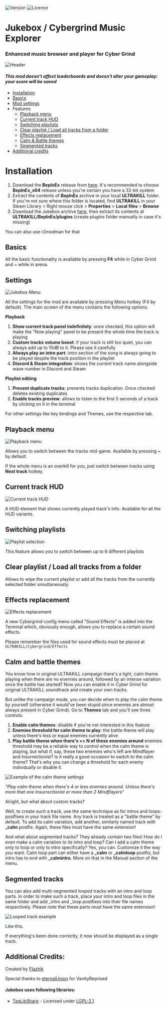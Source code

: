 ![Version](https://img.shields.io/github/v/release/Flazhik/Jukebox)
![Licence](https://img.shields.io/github/license/Flazhik/Jukebox)

# Jukebox / Cybergrind Music Explorer

### Enhanced music browser and player for Cyber Grind

![Header](https://i.imgur.com/rg17BUp.png)

#### _This mod doesn't affect leaderboards and doesn't alter your gameplay: your score will be saved_

- [Installation](#installation)
- [Basics](#basics)
- [Mod settings](#settings)
- Features
    - [Playback menu](#playback-menu)
    - [Current track HUD](#current-track-hud)
    - [Switching playlists](#switching-playlists)
    - [Clear playlist / Load all tracks from a folder](#clear-playlist--load-all-tracks-from-a-folder)
    - [Effects replacement](#effects-replacement)
    - [Calm & Battle themes](#calm-and-battle-themes)
    - [Segmented tracks](#segmented-tracks)
- [Additional credits](#additional-credits)

# Installation

1. Download the **BepInEx** release from [here](https://github.com/BepInEx/BepInEx/releases/tag/v5.4.21). It's
   recommended to choose **BepInEx_x64** release unless you're certain you have a 32-bit system
2. Extract the contents of **BepInEx** archive in your local **ULTRAKILL** folder. If you're not sure where this folder
   is located, find **ULTRAKILL** in your Steam Library > Right mouse click > **Properties** > **Local files** > **Browse**
3. Download the Jukebox
   archive [here](https://github.com/Flazhik/Jukebox/releases/download/v2.0.0/Jukebox.v2.0.0.zip), then
   extract its contents at **ULTRAKILL/BepInEx/plugins** (create *plugins* folder manually in case it's missing)

You can also use r2modman for that
## Basics

All the basic functionality is available by pressing **F4** while in Cyber Grind and ~ while in arena.

## Settings
![Jukebox Menu](https://i.imgur.com/z9lhr0h.png)

All the settings for the mod are available by pressing Menu hotkey (F4 by default). The main screen of the menu contains the following options:

**Playback**

1. **Show current track panel indefinitely**: once checked, this option will make the "Now playing" panel to be present the whole time the track is playing
2. **Custom tracks volume boost**: if your track is still too quiet, you can always add up to 10dB to it. Please use it carefully
3. **Always play an intro part**: intro section of the song is always going to be played despite the track position in the playlist
4. **Discord & Steam integration**: shows the current track name alongside wave number in Discord and Steam

**Playlist editing**

1. **Prevent duplicate tracks**: prevents tracks duplication. Once checked deletes existing duplicates
2. **Enable tracks preview**: allows to listen to the first 5 seconds of a track by clicking on it in the terminal

For other settings like key bindings and Themes, use the respective tab.

## Playback menu
![Playback menu](https://i.imgur.com/1qaFgPT.png)

Allows you to switch between the tracks mid-game. Available by pressing **~** by default.

If the whole menu is an overkill for you, just switch between tracks using **Next track** hotkey.

## Current track HUD
![Current track HUD](https://i.imgur.com/jf79lzj.png)

A HUD element that shows currently played track's info. Available for all the HUD variants.

## Switching playlists

![Playlist selection](https://i.imgur.com/hIZdvai.png)

This feature allows you to switch between up to 6 different playlists

## Clear playlist / Load all tracks from a folder

Allows to wipe the current playlist or add all the tracks from the currently selected folder simultaneously.

## Effects replacement

![Effects replacement](https://i.imgur.com/Y3Q2Dmg.png)

A new Cybergrind config menu called "Sound Effects" is added into the Terminal which, obviously enough, allows you to replace a certain sound effects.

Please remember the files used for sound effects must be placed at `ULTRAKILL/Cybergrind/Effects`

## Calm and battle themes

You know how in original ULTRAKILL campaign there's a light, calm theme playing when there are no enemies around, followed by an intense variation once the battle has started?
Now you can enable it in Cyber Grind for original ULTRAKILL soundtrack and create your own tracks.


But unlike the campaign mode, you can decide when to play the calm theme by yourself (otherwise it would've been stupid since enemies are almost always present in Cyber Grind).
Go to <b>Themes</b> tab and you'll see three controls:

1. **Enable calm themes**: disable if you're not interested in this feature
2. **Enemies threshold for calm theme to play**: the battle theme will play unless there's less or equal enemies currently alive
3. **Play battle theme when there's <= N of these enemies around** enemies threshold may be a reliable way to control when the calm theme is playing, but what if, say, these two enemies who's left are Mindflayer and Insurrectionist? Is it really a good occasion to switch to the calm theme? That's why you can change a threshold for each enemy individually or disable it.

![Example of the calm theme settings](https://i.imgur.com/W65jDjk.png)

_"Play calm theme when there's 4 or less enemies around. Unless there's more that one Insurrectionist or more than 2 Mindflayers"_

Alright, but what about custom tracks?

Well, to create such a track, use the same technique as for intros and loops: postfixes in your track file name.
Any track is treated as a "battle theme" by default. To add its calm variation, add another, similarly named track with **_calm** postfix. Again, these files must have the same extension!

And what about segmented tracks? They already contain two files! How do I even make a calm variation to its intro and loop? Can I add a calm theme only to loop or only to intro specifically?
Yes, you can. Customize it the way you want. Calm loop part can either have a **_calm** or **_calmloop** postfix, but intro has to end with **_calmintro**.
More on that in the Manual section of the menu.

## Segmented tracks
You can also add multi-segmented looped tracks with an intro and loop parts.
In order to make such a track, place your intro and loop files in the same folder and add _intro and _loop postfixes into their file names respectively.
Please note that these parts must have the same extension!

![Looped track example](https://github.com/Flazhik/CybergrindMusicExplorer/assets/2077991/204979ac-2fe7-44b8-9c99-1892610a98b8)

Like this.

If everything's been done correctly, it now should be displayed as a single track.

## Additional Credits:

Created by [Flazhik](https://github.com/Flazhik)

Special thanks to [eternalUnion](https://github.com/eternalUnion) for VanityReprised

#### Jukebox uses following libraries:
- [TagLibSharp](https://github.com/mono/taglib-sharp) - Licensed under [LGPL-2.1](https://github.com/mono/taglib-sharp/blob/main/COPYING)